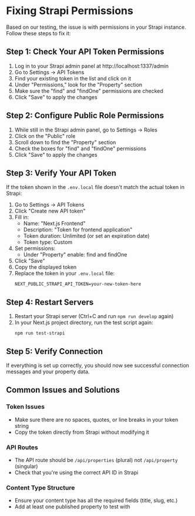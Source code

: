 # Fixing Strapi Permissions

Based on our testing, the issue is with permissions in your Strapi instance. Follow these steps to fix it:

## Step 1: Check Your API Token Permissions

1. Log in to your Strapi admin panel at http://localhost:1337/admin
2. Go to Settings → API Tokens
3. Find your existing token in the list and click on it
4. Under "Permissions," look for the "Property" section
5. Make sure the "find" and "findOne" permissions are checked
6. Click "Save" to apply the changes

## Step 2: Configure Public Role Permissions

1. While still in the Strapi admin panel, go to Settings → Roles
2. Click on the "Public" role
3. Scroll down to find the "Property" section
4. Check the boxes for "find" and "findOne" permissions
5. Click "Save" to apply the changes

## Step 3: Verify Your API Token

If the token shown in the `.env.local` file doesn't match the actual token in Strapi:

1. Go to Settings → API Tokens
2. Click "Create new API token"
3. Fill in:
   - Name: "Next.js Frontend"
   - Description: "Token for frontend application"
   - Token duration: Unlimited (or set an expiration date)
   - Token type: Custom
4. Set permissions:
   - Under "Property" enable: find and findOne
5. Click "Save"
6. Copy the displayed token
7. Replace the token in your `.env.local` file:
   ```
   NEXT_PUBLIC_STRAPI_API_TOKEN=your-new-token-here
   ```

## Step 4: Restart Servers

1. Restart your Strapi server (Ctrl+C and run `npm run develop` again)
2. In your Next.js project directory, run the test script again:
   ```
   npm run test-strapi
   ```

## Step 5: Verify Connection

If everything is set up correctly, you should now see successful connection messages and your property data.

## Common Issues and Solutions

### Token Issues
- Make sure there are no spaces, quotes, or line breaks in your token string
- Copy the token directly from Strapi without modifying it

### API Routes
- The API route should be `/api/properties` (plural) not `/api/property` (singular)
- Check that you're using the correct API ID in Strapi

### Content Type Structure
- Ensure your content type has all the required fields (title, slug, etc.)
- Add at least one published property to test with 